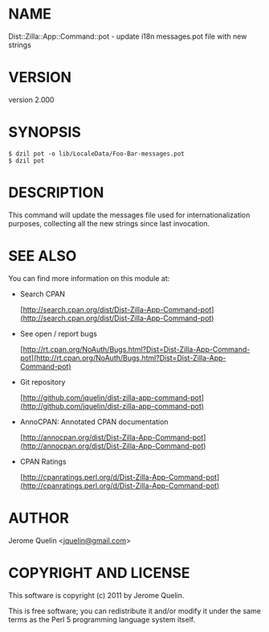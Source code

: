 # NAME

Dist::Zilla::App::Command::pot - update i18n messages.pot file with new strings

# VERSION

version 2.000

# SYNOPSIS

    $ dzil pot -o lib/LocaleData/Foo-Bar-messages.pot
    $ dzil pot

# DESCRIPTION

This command will update the messages file used for internationalization
purposes, collecting all the new strings since last invocation.

# SEE ALSO

You can find more information on this module at:

- Search CPAN

    [http://search.cpan.org/dist/Dist-Zilla-App-Command-pot](http://search.cpan.org/dist/Dist-Zilla-App-Command-pot)

- See open / report bugs

    [http://rt.cpan.org/NoAuth/Bugs.html?Dist=Dist-Zilla-App-Command-pot](http://rt.cpan.org/NoAuth/Bugs.html?Dist=Dist-Zilla-App-Command-pot)

- Git repository

    [http://github.com/jquelin/dist-zilla-app-command-pot](http://github.com/jquelin/dist-zilla-app-command-pot)

- AnnoCPAN: Annotated CPAN documentation

    [http://annocpan.org/dist/Dist-Zilla-App-Command-pot](http://annocpan.org/dist/Dist-Zilla-App-Command-pot)

- CPAN Ratings

    [http://cpanratings.perl.org/d/Dist-Zilla-App-Command-pot](http://cpanratings.perl.org/d/Dist-Zilla-App-Command-pot)

# AUTHOR

Jerome Quelin &lt;jquelin@gmail.com>

# COPYRIGHT AND LICENSE

This software is copyright (c) 2011 by Jerome Quelin.

This is free software; you can redistribute it and/or modify it under
the same terms as the Perl 5 programming language system itself.

